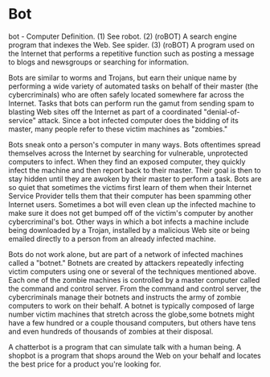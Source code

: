 # Bot

bot - Computer Definition. 
(1) See robot. 
(2) (roBOT) A search engine program that indexes the Web. See spider. 
(3) (roBOT) A program used on the Internet that performs a repetitive function such as posting a message to blogs and newsgroups or searching for information.

 Bots are similar to worms and Trojans, but earn their unique name by performing a wide variety of automated tasks on behalf of their master (the cybercriminals) who are often safely located somewhere far across the Internet. Tasks that bots can perform run the gamut from sending spam to blasting Web sites off the Internet as part of a coordinated "denial-of-service" attack. Since a bot infected computer does the bidding of its master, many people refer to these victim machines as "zombies." 

Bots sneak onto a person's computer in many ways. Bots oftentimes spread themselves across the Internet by searching for vulnerable, unprotected computers to infect. When they find an exposed computer, they quickly infect the machine and then report back to their master. Their goal is then to stay hidden until they are awoken by their master to perform a task. Bots are so quiet that sometimes the victims first learn of them when their Internet Service Provider tells them that their computer has been spamming other Internet users. Sometimes a bot will even clean up the infected machine to make sure it does not get bumped off of the victim's computer by another cybercriminal's bot. Other ways in which a bot infects a machine include being downloaded by a Trojan, installed by a malicious Web site or being emailed directly to a person from an already infected machine. 

Bots do not work alone, but are part of a network of infected machines called a "botnet." Botnets are created by attackers repeatedly infecting victim computers using one or several of the techniques mentioned above. Each one of the zombie machines is controlled by a master computer called the command and control server. From the command and control server, the cybercriminals manage their botnets and instructs the army of zombie computers to work on their behalf. A botnet is typically composed of large number victim machines that stretch across the globe,some botnets might have a few hundred or a couple thousand computers, but others have tens and even hundreds of thousands of zombies at their disposal.

A chatterbot is a program that can simulate talk with a human being.
A shopbot is a program that shops around the Web on your behalf and locates the best price for a product you're looking for.
